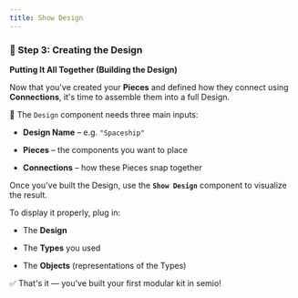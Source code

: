 ```yaml
---
title: Show Design
---
```


### **🔗 Step 3: Creating the Design**

**Putting It All Together (Building the Design)**

Now that you've created your **Pieces** and defined how they connect using **Connections**, it's time to assemble them into a full Design.

🧩 The `Design` component needs three main inputs:

- **Design Name** – e.g. `"Spaceship"`

- **Pieces** – the components you want to place

- **Connections** – how these Pieces snap together

Once you've built the Design, use the **`Show Design`** component to visualize the result.

To display it properly, plug in:

- The **Design**

- The **Types** you used

- The **Objects** (representations of the Types)

✅ That's it — you've built your first modular kit in semio!
